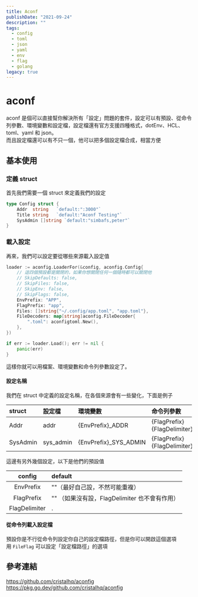 ```yaml
---
title: Aconf
publishDate: "2021-09-24"
description: ""
tags:
  - config
  - toml
  - json
  - yaml
  - env
  - flag
  - golang
legacy: true
---
```


# aconf

aconf 是個可以直接幫你解決所有「設定」問題的套件，設定可以有預設、從命令列參數、環境變數和設定檔，設定檔還有官方支援四種格式，dotEnv、HCL、toml、yaml 和 json。  
而且設定檔還可以有不只一個，他可以把多個設定檔合成，相當方便

## 基本使用

### 定義 struct

首先我們需要一個 struct 來定義我們的設定

```go
type Config struct {
	Addr  string   `default:":3000"`
	Title string   `default:"Aconf Testing"`
	SysAdmin []string `default:"simbafs,peter"`
}
```

### 載入設定

再來，我們可以設定要從哪些來源載入設定值

```go
loader := aconfig.LoaderFor(&config, aconfig.Config{
	// 這四個預設都是關閉的，如果你想關閉任何一個隨時都可以關閉他
	// SkipDefaults: false,
	// SkipFiles: false,
	// SkipEnv: false,
	// SkipFlags: false,
	EnvPrefix: "APP",
	FlagPrefix: "app",
	Files: []string{"~/.config/app.toml", "app.toml"},
	FileDecoders: map[string]aconfig.FileDecoder{
		".toml": aconfigtoml.New(),
	},
})

if err := loader.Load(); err != nil {
	panic(err)
}

```

這樣你就可以用檔案、環境變數和命令列參數設定了。

#### 設定名稱

我們在 struct 中定義的設定名稱，在各個來源會有一些變化，下面是例子

| struct   | 設定檔    | 環境變數               | 命令列參數                           |
| :------- | :-------- | :--------------------- | :----------------------------------- |
| Addr     | addr      | {EnvPrefix}\_ADDR      | {FlagPrefix}{FlagDelimiter}attr      |
| SysAdmin | sys_admin | {EnvPrefix}\_SYS_ADMIN | {FlagPrefix}{FlagDelimiter}sys_admin |

這邊有另外幾個設定，以下是他們的預設值

|    config     | default                                       |
| :-----------: | :-------------------------------------------- |
|   EnvPrefix   | ""（最好自己設，不然可能重複）                |
|  FlagPrefix   | "" （如果沒有設，FlagDelimiter 也不會有作用） |
| FlagDelimiter | .                                             |

#### 從命令列載入設定檔

預設你是不行從命令列設定你自己的設定檔路徑，但是你可以開啟這個選項  
用 `FileFlag` 可以設定「設定檔路徑」的選項

## 參考連結

https://github.com/cristalhq/aconfig  
https://pkg.go.dev/github.com/cristalhq/aconfig
